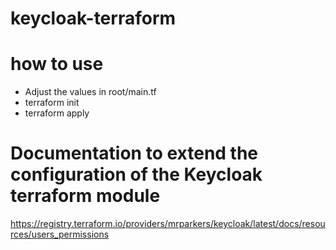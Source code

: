 # keycloak-terraform


# how to use
- Adjust the values in root/main.tf
- terraform init
- terraform apply

# Documentation to extend the configuration of the Keycloak terraform module

https://registry.terraform.io/providers/mrparkers/keycloak/latest/docs/resources/users_permissions